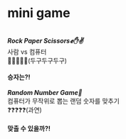 # mini game

<br>
<i>
  <b>Rock Paper Scissors✊✋✌</b><br>
</i>
사람 vs 컴퓨터<br>
🥁🥁🥁🥁🥁(두구두구두구)<br><br>
<b>승자는?!</b><br><br>

<i>
  <b>Random Number Game🎲</b><br>
</i>
컴퓨터가 무작위로 뽑는 랜덤 숫자를 맞추기<br>
❓❓❓❓❓(과연)<br><br>
<b>맞출 수 있을까?!</b>
